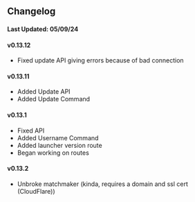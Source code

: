## Changelog
#### Last Updated: 05/09/24

#### v0.13.12
- Fixed update API giving errors because of bad connection

#### v0.13.11
- Added Update API
- Added Update Command

#### v0.13.1
- Fixed API
- Added Username Command
- Added launcher version route
- Began working on routes

#### v0.13.2

- Unbroke matchmaker (kinda, requires a domain and ssl cert (CloudFlare))
